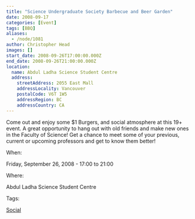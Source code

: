 ```yaml
---
title: "Science Undergraduate Society Barbecue and Beer Garden"
date: 2008-09-17
categories: [Event]
tags: [BBQ]
aliases:
  - /node/1081
author: Christopher Head
images: []
start_date: 2008-09-26T17:00:00.000Z
end_date: 2008-09-26T21:00:00.000Z
location:
  name: Abdul Ladha Science Student Centre
  address:
    streetAddress: 2055 East Mall
    addressLocality: Vancouver
    postalCode: V6T 1W5
    addressRegion: BC
    addressCountry: CA
---
```


Come out and enjoy some $1 Burgers, and social atmosphere at this 19+ event. A great opportunity to hang out with old friends and make new ones in the Faculty of Science! Get a chance to meet some of your previous, current or upcoming professors and get to know them better!

When: 

Friday, September 26, 2008 - 17:00 to 21:00

Where: 

Abdul Ladha Science Student Centre

Tags: 

[Social](/social)
